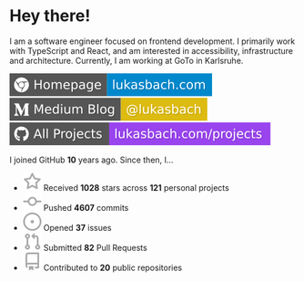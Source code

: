 # Hey there!

I am a software engineer focused on frontend development. I primarily work with TypeScript and React, and am interested in accessibility, infrastructure and architecture. Currently, I am working at GoTo in Karlsruhe.

[![Homepage](./icons/homepage.svg)](https://lukasbach.com)
[![Medium Blog](./icons/medium.svg)](https://medium.com/@lukasbach)
[![My Projects](./icons/projects.svg)](https://lukasbach.com/projects)

I joined GitHub **10** years ago. Since then, I...

- ![](./icons/star.svg) Received **1028** stars across **121** personal projects
- ![](./icons/commit.svg) Pushed **4607** commits
- ![](./icons/issues.svg) Opened **37** issues
- ![](./icons/pr.svg) Submitted **82** Pull Requests
- ![](./icons/repo.svg) Contributed to **20** public repositories

